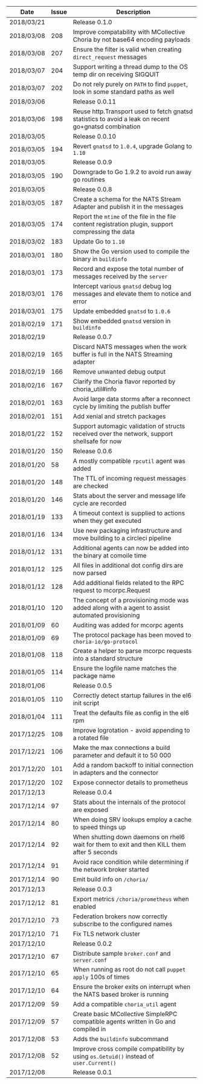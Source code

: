 |Date      |Issue |Description                                                                                              |
|----------|------|---------------------------------------------------------------------------------------------------------|
|2018/03/21|      |Release 0.1.0                                                                                            |
|2018/03/08|208   |Improve compatability with MCollective Choria by not base64 encoding payloads                            |
|2018/03/08|207   |Ensure the filter is valid when creating `direct_request` messages                                       |
|2018/03/07|204   |Support writing a thread dump to the OS temp dir on receiving SIGQUIT                                    |
|2018/03/07|202   |Do not rely purely on `PATH` to find `puppet`, look in some standard paths as well                       |
|2018/03/06|      |Release 0.0.11                                                                                           |
|2018/03/06|198   |Reuse http.Transport used to fetch gnatsd statistics to avoid a leak on recent go+gnatsd combination     |
|2018/03/05|      |Release 0.0.10                                                                                           |
|2018/03/05|194   |Revert `gnatsd` to `1.0.4`, upgrade Golang to `1.10`                                                     |
|2018/03/05|      |Release 0.0.9                                                                                            |
|2018/03/05|190   |Downgrade to Go 1.9.2 to avoid run away go routines                                                      |
|2018/03/05|      |Release 0.0.8                                                                                            |
|2018/03/05|187   |Create a schema for the NATS Stream Adapter and publish it in the messages                               |
|2018/03/05|174   |Report the `mtime` of the file in the file content registration plugin, support compressing the data     |
|2018/03/02|183   |Update Go to `1.10`                                                                                      |
|2018/03/01|180   |Show the Go version used to compile the binary in `buildinfo`                                            |
|2018/03/01|173   |Record and expose the total number of messages received by the `server`                                  |
|2018/03/01|176   |Intercept various `gnatsd` debug log messages and elevate them to notice and error                       |
|2018/03/01|175   |Update embedded `gnatsd` to `1.0.6`                                                                      |
|2018/02/19|171   |Show embedded `gnatsd` version in `buildinfo`                                                            |
|2018/02/19|      |Release 0.0.7                                                                                            |
|2018/02/19|165   |Discard NATS messages when the work buffer is full in the NATS Streaming adapter                         |
|2018/02/19|166   |Remove unwanted debug output                                                                             |
|2018/02/16|167   |Clarify the Choria flavor reported by choria_util#info                                                   |
|2018/02/01|163   |Avoid large data storms after a reconnect cycle by limiting the publish buffer                           |
|2018/02/01|151   |Add xenial and stretch packages                                                                          |
|2018/01/22|152   |Support automagic validation of structs received over the network, support shellsafe for now             |
|2018/01/20|150   |Release 0.0.6                                                                                            |
|2018/01/20|58    |A mostly compatible `rpcutil` agent was added                                                            |
|2018/01/20|148   |The TTL of incoming request messages are checked                                                         |
|2018/01/20|146   |Stats about the server and message life cycle are recorded                                               |
|2018/01/19|133   |A timeout context is supplied to actions when they get executed                                          |
|2018/01/16|134   |Use new packaging infrastructure and move building to a circleci pipeline                                |
|2018/01/12|131   |Additional agents can now be added into the binary at comoile time                                       |
|2018/01/12|125   |All files in additional dot config dirs are now parsed                                                   |
|2018/01/12|128   |Add additional fields related to the RPC request to mcorpc.Request                                       |
|2018/01/10|120   |The concept of a provisioning mode was added along with a agent to assist automated provisioning         |
|2018/01/09|60    |Auditing was added for mcorpc agents                                                                     |
|2018/01/09|69    |The protocol package has been moved to `choria-io/go-protocol`                                           |
|2018/01/08|118   |Create a helper to parse mcorpc requests into a standard structure                                       |
|2018/01/05|114   |Ensure the logfile name matches the package name                                                         |
|2018/01/06|      |Release 0.0.5                                                                                            |
|2018/01/05|110   |Correctly detect startup failures in the el6 init script                                                 |
|2018/01/04|111   |Treat the defaults file as config in the el6 rpm                                                         |
|2017/12/25|108   |Improve logrotation - avoid appending to a rotated file                                                  |
|2017/12/21|106   |Make the max connections a build parameter and default it to 50 000                                      |
|2017/12/20|101   |Add a random backoff to initial connection in adapters and the connector                                 |
|2017/12/20|102   |Expose connector details to prometheus                                                                   |
|2017/12/13|      |Release 0.0.4                                                                                            |
|2017/12/14|97    |Stats about the internals of the protocol are exposed                                                    |
|2017/12/14|80    |When doing SRV lookups employ a cache to speed things up                                                 |
|2017/12/14|92    |When shutting down daemons on rhel6 wait for them to exit and then KILL them after 5 seconds             |
|2017/12/14|91    |Avoid race condition while determining if the network broker started                                     |
|2017/12/14|90    |Emit build info on `/choria/`                                                                            |
|2017/12/13|      |Release 0.0.3                                                                                            |
|2017/12/12|81    |Export metrics `/choria/prometheus` when enabled                                                         |
|2017/12/10|73    |Federation brokers now correctly subscribe to the configured names                                       |
|2017/12/10|71    |Fix TLS network cluster                                                                                  |
|2017/12/10|      |Release 0.0.2                                                                                            |
|2017/12/10|67    |Distribute sample `broker.conf` and `server.conf`                                                        |
|2017/12/10|65    |When running as root do not call `puppet apply` 100s of times                                            |
|2017/12/10|64    |Ensure the broker exits on interrupt when the NATS based broker is running                               |
|2017/12/09|59    |Add a compatible `choria_util` agent                                                                     |
|2017/12/09|57    |Create basic MCollective SimpleRPC compatible agents written in Go and compiled in                       |
|2017/12/08|53    |Adds the `buildinfo` subcommand                                                                          |
|2017/12/08|52    |Improve cross compile compatibility by using `os.Getuid()` instead of `user.Current()`                   |
|2017/12/08|      |Release 0.0.1                                                                                            |

